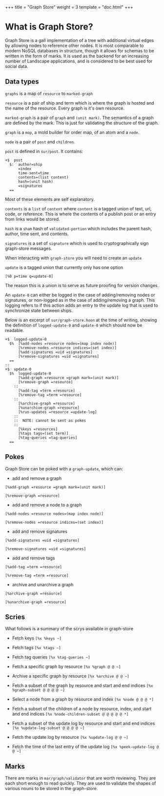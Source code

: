 +++
title = "Graph Store"
weight = 3
template = "doc.html"
+++

# What is Graph Store?

Graph Store is a gall implementation of a tree with additional virtual edges by allowing nodes to reference other nodes. It is most comparable to modern NoSQL databases in structure, though it allows for schemas to be written in the form of marks. It is used as the backend for an increasing number of Landscape applications, and is considered to be best used for social data.

## Data types

`graphs` is a map of `resource` to `marked-graph`

`resource` is a pair of ship and term which is where the graph is hosted and the name of the resource. Every graph is it's own resource.

`marked-graph` is a pair of `graph` and `(unit mark)`. The semantics of a graph are defined by the mark. This is just for validating the structure of the graph. 

`graph` is a `mop`, a mold builder for order map, of an atom and a `node`.

`node` is a pair of `post` and `children`.

`post` is defined in `sur/post`. It contains:

```hoon
+$  post
  $:  author=ship
      =index
      time-sent=time
      contents=(list content)
      hash=(unit hash)
      =signatures
  ==
```


Most of these elements are self explanatory.

`contents` is a `list` of `content` where `content` is a tagged union of text, url, code, or reference. This is where the contents of a publish post or an entry from links would be stored.

`hash` is a `sham` hash of `validated-portion` which includes the parent hash, author, time sent, and contents.

`signatures` is a set of `signature` which is used to cryptographically sign graph-store messages.

When interacting with `graph-store` you will need to create an `update`

`update` is a tagged union that currently only has one option

`[%0 p=time q=update-0]`

The reason this is a union is to serve as future proofing for version changes.

An `update-0` can either be logged in the case of adding/removing nodes or signatures, or non-logged as in the case of adding/removing a graph. This logging refers to if this action adds an entry to the update log that is used to synchronize state between ships.

Below is an excerpt of `sur/graph-store.hoon` at the time of writing, showing the definition of `logged-update-0` and `update-0` which should now be readable.

```hoon
+$  logged-update-0
  $%  [%add-nodes =resource nodes=(map index node)]
      [%remove-nodes =resource indices=(set index)]
      [%add-signatures =uid =signatures]
      [%remove-signatures =uid =signatures]
  ==
::
+$  update-0
  $%  logged-update-0
      [%add-graph =resource =graph mark=(unit mark)]
      [%remove-graph =resource]
    ::
      [%add-tag =term =resource]
      [%remove-tag =term =resource]
    ::
      [%archive-graph =resource]
      [%unarchive-graph =resource]
      [%run-updates =resource =update-log]
    ::
    ::  NOTE: cannot be sent as pokes
    ::
      [%keys =resources]
      [%tags tags=(set term)]
      [%tag-queries =tag-queries]
  ==
```


## Pokes

Graph Store can be poked with a `graph-update`, which can:
 - add and remove a graph
 
 `[%add-graph =resource =graph mark=(unit mark)]`
 
 `[%remove-graph =resource]`
 
 - add and remove a node to a graph
 
 `[%add-nodes =resource nodes=(map index node)]`

 `[%remove-nodes =resource indices=(set index)]`
 
 - add and remove signatures
 
 `[%add-signatures =uid =signatures]`
 
 `[%remove-signatures =uid =signatures]`
 
 - add and remove tags
 
 `[%add-tag =term =resource]`
 
 `[%remove-tag =term =resource]`
 
 - archive and unarchive a graph
 
 `[%archive-graph =resource]`
 
 `[%unarchive-graph =resource]`

## Scries

What follows is a summary of the scrys available in graph-store

- Fetch keys
 `[%x %keys ~]`

- Fetch tags
 `[%x %tags ~]`
 
- Fetch tag queries
 `[%x %tag-queries ~]`

- Fetch a specific graph by resource
 `[%x %graph @ @ ~]`
 
- Archive a specific graph by resource
 `[%x %archive @ @ ~]`
 
- Fetch a subset of the graph by resource and start and end indices
 `[%x %graph-subset @ @ @ @ ~]`

- Select a node from a graph by resource and index
 `[%x %node @ @ @ *]`
 
- Fetch a subset of the children of a node by resource, index, and start and end indices
 `[%x %node-children-subset @ @ @ @ @ *]`
 
- Fetch a subset of the update log by resource and start and end indices
 `[%x %update-log-subset @ @ @ @ ~]`
 
- Fetch the update log by resource
 `[%x %update-log @ @ ~]`
 
- Fetch the time of the last entry of the update log
 `﻿﻿[%x %peek-update-log @ @ ~]`

## Marks

There are marks in `mar/graph/validator` that are worth reviewing. They are each short enough to read quickly. They are used to validate the shapes of various nouns to be stored in the graph-store.